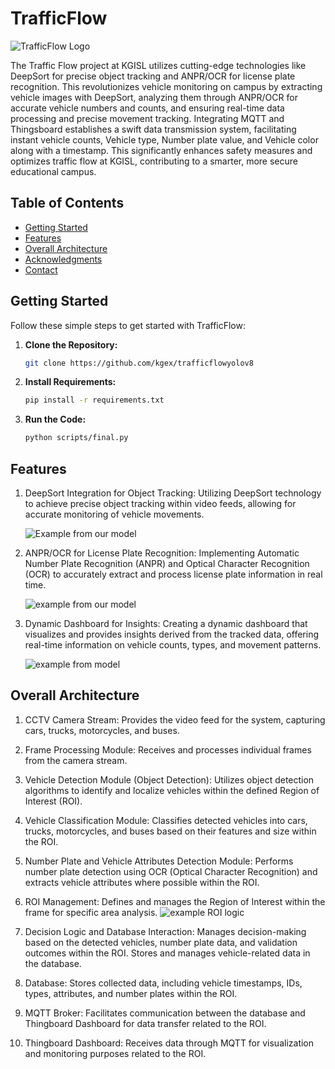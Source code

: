 # TrafficFlow 

![TrafficFlow Logo](https://github.com/kgex/trafficflowyolov8/logo.png)

The Traffic Flow project at KGISL utilizes cutting-edge technologies like DeepSort for precise object tracking and ANPR/OCR for license plate recognition. This revolutionizes vehicle monitoring on campus by extracting vehicle images with DeepSort, analyzing them through ANPR/OCR for accurate vehicle numbers and counts, and ensuring real-time data processing and precise movement tracking. Integrating MQTT and Thingsboard establishes a swift data transmission system, facilitating instant vehicle counts, Vehicle type, Number plate value, and Vehicle color along with a timestamp. This significantly enhances safety measures and optimizes traffic flow at KGISL, contributing to a smarter, more secure educational campus.

## Table of Contents
- [Getting Started](#getting-started)
- [Features](#features)
- [Overall Architecture](#overall-architecture)
- [Acknowledgments](#acknowledgments)
- [Contact](#contact)


## Getting Started

Follow these simple steps to get started with TrafficFlow:

1. **Clone the Repository:**
   ```bash
   git clone https://github.com/kgex/trafficflowyolov8

2. **Install Requirements:**
   ```bash
   pip install -r requirements.txt

3. **Run the Code:**
   ```bash
   python scripts/final.py

## Features

1. DeepSort Integration for Object Tracking: Utilizing DeepSort technology to achieve precise
   object tracking within video feeds, allowing for accurate monitoring of vehicle movements.

   ![Example from our model](https://github.com/kgex/trafficflowyolov8/logo.png)

3. ANPR/OCR for License Plate Recognition: Implementing Automatic Number Plate Recognition
   (ANPR) and Optical Character Recognition (OCR) to accurately extract and process license
   plate information in real time.

   ![example from our model](https://github.com/kgex/trafficflowyolov8/logo.png)

5. Dynamic Dashboard for Insights: Creating a dynamic dashboard that visualizes and provides
   insights derived from the tracked data, offering real-time information on vehicle counts,
   types, and movement patterns.

   ![example from model](https://github.com/kgex/trafficflowyolov8/logo.png)

## Overall Architecture

1. CCTV Camera Stream:
Provides the video feed for the system, capturing cars, trucks, motorcycles, and buses.

2. Frame Processing Module:
Receives and processes individual frames from the camera stream.

3. Vehicle Detection Module (Object Detection):
Utilizes object detection algorithms to identify and localize vehicles within the defined Region of Interest (ROI).

4. Vehicle Classification Module:
Classifies detected vehicles into cars, trucks, motorcycles, and buses based on their features and size within the ROI.

5. Number Plate and Vehicle Attributes Detection Module:
Performs number plate detection using OCR (Optical Character Recognition) and extracts vehicle attributes where possible within the ROI.

6. ROI Management:
Defines and manages the Region of Interest within the frame for specific area analysis.
![example ROI logic](https://github.com/kgex/trafficflowyolov8/logo.png)

8. Decision Logic and Database Interaction:
Manages decision-making based on the detected vehicles, number plate data, and validation outcomes within the ROI.
Stores and manages vehicle-related data in the database.

9. Database:
Stores collected data, including vehicle timestamps, IDs, types, attributes, and number plates within the ROI.

10. MQTT Broker:
Facilitates communication between the database and Thingboard Dashboard for data transfer related to the ROI.

11. Thingboard Dashboard:
Receives data through MQTT for visualization and monitoring purposes related to the ROI.
